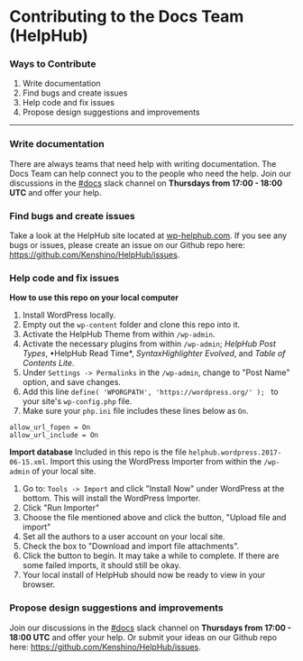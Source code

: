 # Contributing to the Docs Team (HelpHub)

### Ways to Contribute

1. Write documentation
2. Find bugs and create issues
3. Help code and fix issues
4. Propose design suggestions and improvements

----------

### Write documentation
There are always teams that need help with writing documentation. The Docs Team can help connect you to the people who need the help. Join our discussions in the [#docs](https://make.wordpress.org/docs/tag/docs/) slack channel on **Thursdays from 17:00 - 18:00 UTC** and offer your help.

### Find bugs and create issues
Take a look at the HelpHub site located at [wp-helphub.com](https://wp-helphub.com/). If you see any bugs or issues, please create an issue on our Github repo here: https://github.com/Kenshino/HelpHub/issues. 

### Help code and fix issues

**How to use this repo on your local computer**

1. Install WordPress locally.
2. Empty out the `wp-content` folder and clone this repo into it.
3. Activate the HelpHub Theme from within `/wp-admin`.
4. Activate the necessary plugins from within `/wp-admin`; *HelpHub Post Types*, •HelpHub Read Time*, *SyntaxHighlighter Evolved*, and *Table of Contents Lite*.
5. Under `Settings -> Permalinks` in the `/wp-admin`, change to "Post Name" option, and save changes.
6. Add this line `define( 'WPORGPATH', 'https://wordpress.org/' ); ` to your site's `wp-config.php` file.
7. Make sure your `php.ini` file includes these lines below as `On`.
```
allow_url_fopen = On
allow_url_include = On
```

**Import database**
Included in this repo is the file `helphub.wordpress.2017-06-15.xml`. Import this using the WordPress Importer from within the `/wp-admin` of your local site.

1. Go to: `Tools -> Import` and click "Install Now" under WordPress at the bottom. This will install the WordPress Importer.
2. Click "Run Importer"
3. Choose the file mentioned above and click the button, "Upload file and import"
4. Set all the authors to a user account on your local site.
5. Check the box to "Download and import file attachments".
6. Click the button to begin. It may take a while to complete. If there are some failed imports, it should still be okay.
7. Your local install of HelpHub should now be ready to view in your browser.

### Propose design suggestions and improvements
Join our discussions in the [#docs](https://make.wordpress.org/docs/tag/docs/) slack channel on **Thursdays from 17:00 - 18:00 UTC** and offer your help. Or submit your ideas on our Github repo here: https://github.com/Kenshino/HelpHub/issues. 
